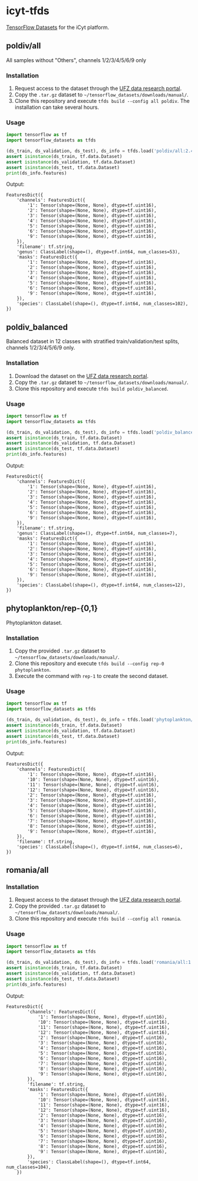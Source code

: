 # icyt-tfds
[TensorFlow Datasets](https://www.tensorflow.org/datasets) for the iCyt platform.

## poldiv/all
All samples without "Others", channels 1/2/3/4/5/6/9 only

### Installation
1. Request access to the dataset through the [UFZ data research portal](https://www.ufz.de/record/dmp/archive/11592/).
2. Copy the `.tar.gz` dataset to `~/tensorflow_datasets/downloads/manual/`.
3. Clone this repository and execute `tfds build --config all poldiv`. The installation can take several hours.

### Usage
```python
import tensorflow as tf
import tensorflow_datasets as tfds

(ds_train, ds_validation, ds_test), ds_info = tfds.load('poldiv/all:2.4.0', split=['train[:80%]','train[80%:90%]','train[90%:]'], shuffle_files=True, with_info=True)
assert isinstance(ds_train, tf.data.Dataset)
assert isinstance(ds_validation, tf.data.Dataset)
assert isinstance(ds_test, tf.data.Dataset)
print(ds_info.features)
```
Output:
```
FeaturesDict({
    'channels': FeaturesDict({
        '1': Tensor(shape=(None, None), dtype=tf.uint16),
        '2': Tensor(shape=(None, None), dtype=tf.uint16),
        '3': Tensor(shape=(None, None), dtype=tf.uint16),
        '4': Tensor(shape=(None, None), dtype=tf.uint16),
        '5': Tensor(shape=(None, None), dtype=tf.uint16),
        '6': Tensor(shape=(None, None), dtype=tf.uint16),
        '9': Tensor(shape=(None, None), dtype=tf.uint16),
    }),
    'filename': tf.string,
    'genus': ClassLabel(shape=(), dtype=tf.int64, num_classes=53),
    'masks': FeaturesDict({
        '1': Tensor(shape=(None, None), dtype=tf.uint16),
        '2': Tensor(shape=(None, None), dtype=tf.uint16),
        '3': Tensor(shape=(None, None), dtype=tf.uint16),
        '4': Tensor(shape=(None, None), dtype=tf.uint16),
        '5': Tensor(shape=(None, None), dtype=tf.uint16),
        '6': Tensor(shape=(None, None), dtype=tf.uint16),
        '9': Tensor(shape=(None, None), dtype=tf.uint16),
    }),
    'species': ClassLabel(shape=(), dtype=tf.int64, num_classes=102),
})
```

## poldiv_balanced
Balanced dataset in 12 classes with stratified train/validation/test splits, channels 1/2/3/4/5/6/9 only.

### Installation
1. Download the dataset on the [UFZ data research portal](https://www.ufz.de/record/dmp/archive/12200).
2. Copy the `.tar.gz` dataset to `~/tensorflow_datasets/downloads/manual/`.
3. Clone this repository and execute `tfds build poldiv_balanced`.

### Usage
```python
import tensorflow as tf
import tensorflow_datasets as tfds

(ds_train, ds_validation, ds_test), ds_info = tfds.load('poldiv_balanced:3.0.0', split=['train','valid','test'], with_info=True)
assert isinstance(ds_train, tf.data.Dataset)
assert isinstance(ds_validation, tf.data.Dataset)
assert isinstance(ds_test, tf.data.Dataset)
print(ds_info.features)
```
Output:
```
FeaturesDict({
    'channels': FeaturesDict({
        '1': Tensor(shape=(None, None), dtype=tf.uint16),
        '2': Tensor(shape=(None, None), dtype=tf.uint16),
        '3': Tensor(shape=(None, None), dtype=tf.uint16),
        '4': Tensor(shape=(None, None), dtype=tf.uint16),
        '5': Tensor(shape=(None, None), dtype=tf.uint16),
        '6': Tensor(shape=(None, None), dtype=tf.uint16),
        '9': Tensor(shape=(None, None), dtype=tf.uint16),
    }),
    'filename': tf.string,
    'genus': ClassLabel(shape=(), dtype=tf.int64, num_classes=7),
    'masks': FeaturesDict({
        '1': Tensor(shape=(None, None), dtype=tf.uint16),
        '2': Tensor(shape=(None, None), dtype=tf.uint16),
        '3': Tensor(shape=(None, None), dtype=tf.uint16),
        '4': Tensor(shape=(None, None), dtype=tf.uint16),
        '5': Tensor(shape=(None, None), dtype=tf.uint16),
        '6': Tensor(shape=(None, None), dtype=tf.uint16),
        '9': Tensor(shape=(None, None), dtype=tf.uint16),
    }),
    'species': ClassLabel(shape=(), dtype=tf.int64, num_classes=12),
})
```

## phytoplankton/rep-{0,1}
Phytoplankton dataset.

### Installation
1. Copy the provided `.tar.gz` dataset to `~/tensorflow_datasets/downloads/manual/`.
2. Clone this repository and execute `tfds build --config rep-0 phytoplankton`. 
3. Execute the command with `rep-1` to create the second dataset.

### Usage
```python
import tensorflow as tf
import tensorflow_datasets as tfds

(ds_train, ds_validation, ds_test), ds_info = tfds.load('phytoplankton/rep-0:1.0.0', split=['train','valid','test'], shuffle_files=True, with_info=True)
assert isinstance(ds_train, tf.data.Dataset)
assert isinstance(ds_validation, tf.data.Dataset)
assert isinstance(ds_test, tf.data.Dataset)
print(ds_info.features)
```
Output:
```
FeaturesDict({
    'channels': FeaturesDict({
        '1': Tensor(shape=(None, None), dtype=tf.uint16),
        '10': Tensor(shape=(None, None), dtype=tf.uint16),
        '11': Tensor(shape=(None, None), dtype=tf.uint16),
        '12': Tensor(shape=(None, None), dtype=tf.uint16),
        '2': Tensor(shape=(None, None), dtype=tf.uint16),
        '3': Tensor(shape=(None, None), dtype=tf.uint16),
        '4': Tensor(shape=(None, None), dtype=tf.uint16),
        '5': Tensor(shape=(None, None), dtype=tf.uint16),
        '6': Tensor(shape=(None, None), dtype=tf.uint16),
        '7': Tensor(shape=(None, None), dtype=tf.uint16),
        '8': Tensor(shape=(None, None), dtype=tf.uint16),
        '9': Tensor(shape=(None, None), dtype=tf.uint16),
    }),
    'filename': tf.string,
    'species': ClassLabel(shape=(), dtype=tf.int64, num_classes=6),
})
```

## romania/all

### Installation
1. Request access to the dataset through the [UFZ data research portal](https://www.ufz.de/record/dmp/archive/11920/).
2. Copy the provided `.tar.gz` dataset to `~/tensorflow_datasets/downloads/manual/`.
3. Clone this repository and execute `tfds build --config all romania`. 

### Usage
```python
import tensorflow as tf
import tensorflow_datasets as tfds

(ds_train, ds_validation, ds_test), ds_info = tfds.load('romania/all:1.0.0', split=['train[:80%]','train[80%:90%]','train[90%:]'], with_info=True)
assert isinstance(ds_train, tf.data.Dataset)
assert isinstance(ds_validation, tf.data.Dataset)
assert isinstance(ds_test, tf.data.Dataset)
print(ds_info.features)
```
Output:
```
FeaturesDict({
        'channels': FeaturesDict({
            '1': Tensor(shape=(None, None), dtype=tf.uint16),
            '10': Tensor(shape=(None, None), dtype=tf.uint16),
            '11': Tensor(shape=(None, None), dtype=tf.uint16),
            '12': Tensor(shape=(None, None), dtype=tf.uint16),
            '2': Tensor(shape=(None, None), dtype=tf.uint16),
            '3': Tensor(shape=(None, None), dtype=tf.uint16),
            '4': Tensor(shape=(None, None), dtype=tf.uint16),
            '5': Tensor(shape=(None, None), dtype=tf.uint16),
            '6': Tensor(shape=(None, None), dtype=tf.uint16),
            '7': Tensor(shape=(None, None), dtype=tf.uint16),
            '8': Tensor(shape=(None, None), dtype=tf.uint16),
            '9': Tensor(shape=(None, None), dtype=tf.uint16),
        }),
        'filename': tf.string,
        'masks': FeaturesDict({
            '1': Tensor(shape=(None, None), dtype=tf.uint16),
            '10': Tensor(shape=(None, None), dtype=tf.uint16),
            '11': Tensor(shape=(None, None), dtype=tf.uint16),
            '12': Tensor(shape=(None, None), dtype=tf.uint16),
            '2': Tensor(shape=(None, None), dtype=tf.uint16),
            '3': Tensor(shape=(None, None), dtype=tf.uint16),
            '4': Tensor(shape=(None, None), dtype=tf.uint16),
            '5': Tensor(shape=(None, None), dtype=tf.uint16),
            '6': Tensor(shape=(None, None), dtype=tf.uint16),
            '7': Tensor(shape=(None, None), dtype=tf.uint16),
            '8': Tensor(shape=(None, None), dtype=tf.uint16),
            '9': Tensor(shape=(None, None), dtype=tf.uint16),
        }),
        'species': ClassLabel(shape=(), dtype=tf.int64, num_classes=104),
    })
````
